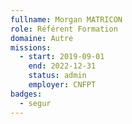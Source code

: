 ```yaml
---
fullname: Morgan MATRICON
role: Référent Formation
domaine: Autre
missions:
  - start: 2019-09-01
    end: 2022-12-31
    status: admin
    employer: CNFPT
badges:
  - segur
---
```


